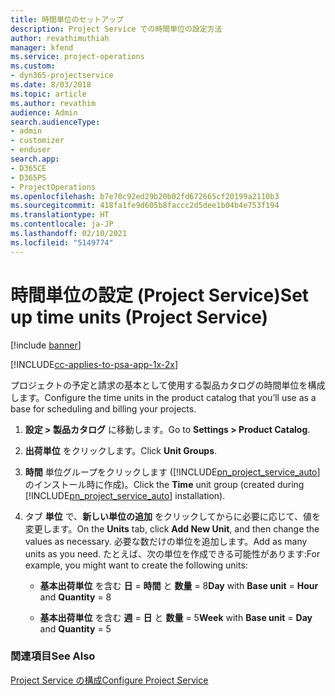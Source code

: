 ```yaml
---
title: 時間単位のセットアップ
description: Project Service での時間単位の設定方法
author: revathimuthiah
manager: kfend
ms.service: project-operations
ms.custom:
- dyn365-projectservice
ms.date: 8/03/2018
ms.topic: article
ms.author: revathim
audience: Admin
search.audienceType:
- admin
- customizer
- enduser
search.app:
- D365CE
- D365PS
- ProjectOperations
ms.openlocfilehash: b7e70c92ed29b20b02fd672665cf20199a2110b3
ms.sourcegitcommit: 418fa1fe9d605b8faccc2d5dee1b04b4e753f194
ms.translationtype: HT
ms.contentlocale: ja-JP
ms.lasthandoff: 02/10/2021
ms.locfileid: "5149774"
---
```

# <a name="set-up-time-units-project-service"></a><span data-ttu-id="f4420-103">時間単位の設定 (Project Service)</span><span class="sxs-lookup"><span data-stu-id="f4420-103">Set up time units (Project Service)</span></span>

[!include [banner](../includes/psa-now-project-operations.md)]

[!INCLUDE[cc-applies-to-psa-app-1x-2x](../includes/cc-applies-to-psa-app-1x-2x.md)]

<span data-ttu-id="f4420-104">プロジェクトの予定と請求の基本として使用する製品カタログの時間単位を構成します。</span><span class="sxs-lookup"><span data-stu-id="f4420-104">Configure the time units in the product catalog that you’ll use as a base for scheduling and billing your projects.</span></span>  
  
1. <span data-ttu-id="f4420-105">**設定 > 製品カタログ** に移動します。</span><span class="sxs-lookup"><span data-stu-id="f4420-105">Go to **Settings > Product Catalog**.</span></span>  
  
2. <span data-ttu-id="f4420-106">**出荷単位** をクリックします。</span><span class="sxs-lookup"><span data-stu-id="f4420-106">Click **Unit Groups**.</span></span>  
  
3. <span data-ttu-id="f4420-107">**時間** 単位グループをクリックします ([!INCLUDE[pn_project_service_auto](../includes/pn-project-service-auto.md)] のインストール時に作成)。</span><span class="sxs-lookup"><span data-stu-id="f4420-107">Click the **Time** unit group (created during [!INCLUDE[pn_project_service_auto](../includes/pn-project-service-auto.md)] installation).</span></span>  
  
4. <span data-ttu-id="f4420-108">タブ **単位** で、**新しい単位の追加** をクリックしてからに必要に応じて、値を変更します。</span><span class="sxs-lookup"><span data-stu-id="f4420-108">On the **Units** tab, click **Add New Unit**, and then change the values as necessary.</span></span> <span data-ttu-id="f4420-109">必要な数だけの単位を追加します。</span><span class="sxs-lookup"><span data-stu-id="f4420-109">Add as many units as you need.</span></span> <span data-ttu-id="f4420-110">たとえば、次の単位を作成できる可能性があります:</span><span class="sxs-lookup"><span data-stu-id="f4420-110">For example, you might want to create the following units:</span></span>  
  
   - <span data-ttu-id="f4420-111">**基本出荷単位** を含む **日** = **時間** と **数量** = 8</span><span class="sxs-lookup"><span data-stu-id="f4420-111">**Day** with **Base unit** = **Hour** and **Quantity** = 8</span></span>  
  
   - <span data-ttu-id="f4420-112">**基本出荷単位** を含む **週** = **日** と **数量** = 5</span><span class="sxs-lookup"><span data-stu-id="f4420-112">**Week** with **Base unit** = **Day** and **Quantity** = 5</span></span>  
  
### <a name="see-also"></a><span data-ttu-id="f4420-113">関連項目</span><span class="sxs-lookup"><span data-stu-id="f4420-113">See Also</span></span>  
 [<span data-ttu-id="f4420-114">Project Service の構成</span><span class="sxs-lookup"><span data-stu-id="f4420-114">Configure Project Service</span></span>](../psa/configure.md)

